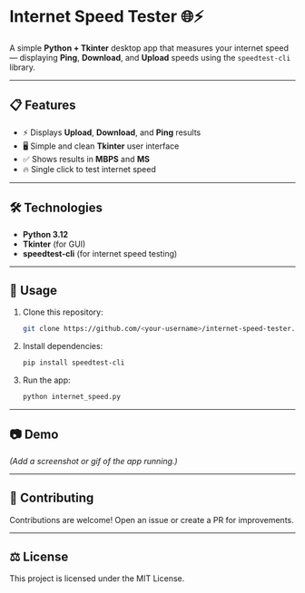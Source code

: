 # Internet Speed Tester 🌐⚡️

A simple **Python + Tkinter** desktop app that measures your internet speed — displaying **Ping**, **Download**, and **Upload** speeds using the `speedtest-cli` library.

---

## 📋 Features
- ⚡️ Displays **Upload**, **Download**, and **Ping** results
- 🖥️ Simple and clean **Tkinter** user interface
- ✅ Shows results in **MBPS** and **MS**
- 🔥 Single click to test internet speed

---

## 🛠️ Technologies
- **Python 3.12**
- **Tkinter** (for GUI)
- **speedtest-cli** (for internet speed testing)

---

## 🚀 Usage
1. Clone this repository:
    ```bash
    git clone https://github.com/<your-username>/internet-speed-tester.git
    ```
2. Install dependencies:
    ```bash
    pip install speedtest-cli
    ```
3. Run the app:
    ```bash
    python internet_speed.py
    ```

---

## 📷 Demo
*(Add a screenshot or gif of the app running.)*

---

## 👥 Contributing
Contributions are welcome! Open an issue or create a PR for improvements.

---

## ⚖️ License
This project is licensed under the MIT License.
